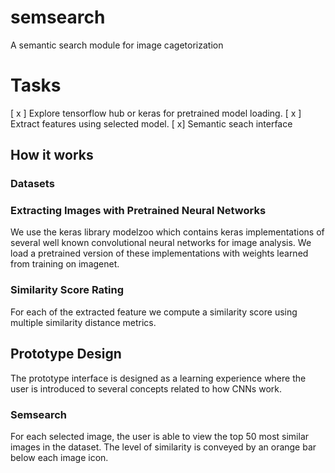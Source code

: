 # semsearch
A semantic search module for image cagetorization



# Tasks

[ x ] Explore tensorflow hub or keras for pretrained model loading.
[ x ] Extract features using selected model.
[ x] Semantic seach interface


## How it works

### Datasets



### Extracting Images with Pretrained Neural Networks
We use the keras library modelzoo which contains keras implementations of several well known convolutional neural networks for image analysis. We load a pretrained version of these implementations with weights learned from training on imagenet.

### Similarity Score Rating

For each of the extracted feature we compute a similarity score using multiple similarity distance metrics.


## Prototype Design

The prototype interface is designed as a learning experience where the user is introduced to several concepts related to how CNNs work.

### Semsearch

For each selected image, the user is able to view the top 50 most similar images in the dataset. The level of similarity is conveyed by an orange bar below each image icon.